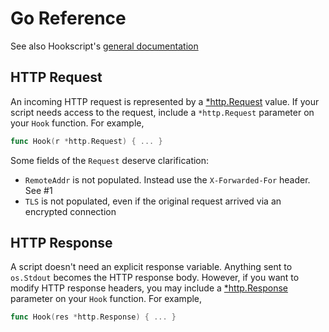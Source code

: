 # Go Reference

See also Hookscript's [general documentation](http://docs.hookscript.com/)

## HTTP Request

An incoming HTTP request is represented by a [*http.Request](http://golang.org/pkg/net/http/#Request) value.
If your script needs access to the request, include a `*http.Request` parameter on your `Hook` function. For
example,

```go
func Hook(r *http.Request) { ... }
```

Some fields of the `Request` deserve clarification:

  * `RemoteAddr` is not populated.  Instead use the `X-Forwarded-For` header. See #1
  * `TLS` is not populated, even if the original request arrived via an encrypted connection

## HTTP Response

A script doesn't need an explicit response variable.  Anything sent to `os.Stdout` becomes the
HTTP response body.  However, if you want to modify HTTP response headers, you may include
a [*http.Response](http://golang.org/pkg/net/http/#Response) parameter on your `Hook` function.  For
example,

```go
func Hook(res *http.Response) { ... }
```
